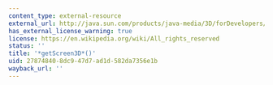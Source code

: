 ```yaml
---
content_type: external-resource
external_url: http://java.sun.com/products/java-media/3D/forDevelopers/J3D_1_2_API/j3dapi/javax/media/j3d/Canvas3D.html#getScreen3D__
has_external_license_warning: true
license: https://en.wikipedia.org/wiki/All_rights_reserved
status: ''
title: '*getScreen3D*()'
uid: 27874840-8dc9-47d7-ad1d-582da7356e1b
wayback_url: ''
---
```

